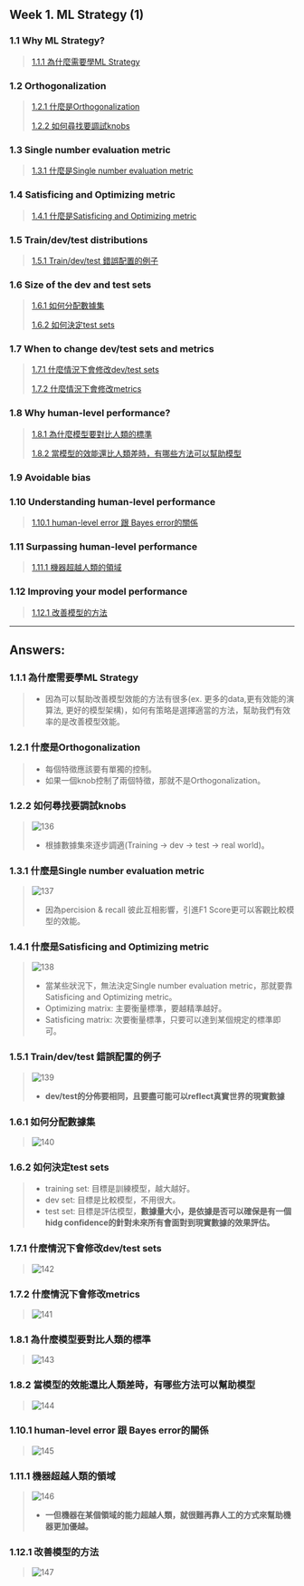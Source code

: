 ## Week 1. ML Strategy (1)

### 1.1 Why ML Strategy?

> [1.1.1  為什麼需要學ML Strategy](#1.1.1)

### 1.2 Orthogonalization

> [1.2.1  什麼是Orthogonalization](#1.2.1)
> 
> [1.2.2  如何尋找要調試knobs](#1.2.2)

### 1.3 Single number evaluation metric

> [1.3.1  什麼是Single number evaluation metric](#1.3.1)

### 1.4 Satisficing and Optimizing metric

> [1.4.1  什麼是Satisficing and Optimizing metric](#1.4.1)

### 1.5 Train/dev/test distributions

> [1.5.1  Train/dev/test 錯誤配置的例子](#1.5.1)

### 1.6 Size of the dev and test sets

> [1.6.1  如何分配數據集](#1.6.1)
> 
> [1.6.2  如何決定test sets](#1.6.2)

### 1.7 When to change dev/test sets and metrics

> [1.7.1  什麼情況下會修改dev/test sets](#1.7.1)
> 
> [1.7.2  什麼情況下會修改metrics](#1.7.2)

### 1.8 Why human-level performance?

> [1.8.1  為什麼模型要對比人類的標準](#1.8.1)
> 
> [1.8.2  當模型的效能還比人類差時，有哪些方法可以幫助模型](#1.8.2)

### 1.9 Avoidable bias

### 1.10 Understanding human-level performance

> [1.10.1  human-level error 跟 Bayes error的關係](#1.10.1)

### 1.11 Surpassing human-level performance

> [1.11.1  機器超越人類的領域](#1.11.1)

### 1.12 Improving your model performance

> [1.12.1  改善模型的方法](#1.12.1)


---

## Answers: 

<h3 id="1.1.1">1.1.1 為什麼需要學ML Strategy</h3>

> * 因為可以幫助改善模型效能的方法有很多(ex. 更多的data,更有效能的演算法, 更好的模型架構)，如何有策略是選擇適當的方法，幫助我們有效率的是改善模型效能。

<h3 id="1.2.1">1.2.1 什麼是Orthogonalization</h3>

> * 每個特徵應該要有單獨的控制。
> * 如果一個knob控制了兩個特徵，那就不是Orthogonalization。

<h3 id="1.2.2">1.2.2 如何尋找要調試knobs</h3>

> ![136](https://github.com/htaiwan/note-andrew-deep-learning/blob/master/Asset/136.png)
> 
> * 根據數據集來逐步調適(Training -> dev -> test -> real world)。

<h3 id="1.3.1">1.3.1 什麼是Single number evaluation metric</h3>

> ![137](https://github.com/htaiwan/note-andrew-deep-learning/blob/master/Asset/137.png)
> 
> * 因為percision & recall 彼此互相影響，引進F1 Score更可以客觀比較模型的效能。

<h3 id="1.4.1">1.4.1 什麼是Satisficing and Optimizing metric</h3>

> ![138](https://github.com/htaiwan/note-andrew-deep-learning/blob/master/Asset/138.png)
> 
> * 當某些狀況下，無法決定Single number evaluation metric，那就要靠Satisficing and Optimizing metric。
> * Optimizing matrix: 主要衡量標準，要越精準越好。
> * Satisficing matrix: 次要衡量標準，只要可以達到某個規定的標準即可。

<h3 id="1.5.1">1.5.1 Train/dev/test 錯誤配置的例子</h3>

> ![139](https://github.com/htaiwan/note-andrew-deep-learning/blob/master/Asset/139.png)
> 
> * **dev/test的分佈要相同，且要盡可能可以reflect真實世界的現實數據**

<h3 id="1.6.1">1.6.1 如何分配數據集</h3>

> ![140](https://github.com/htaiwan/note-andrew-deep-learning/blob/master/Asset/140.png)
> 

<h3 id="1.6.2">1.6.2 如何決定test sets</h3>

> * training set: 目標是訓練模型，越大越好。
> * dev set: 目標是比較模型，不用很大。
> * test set: 目標是評估模型，**數據量大小，是依據是否可以確保是有一個hidg confidence的針對未來所有會面對到現實數據的效果評估。**


<h3 id="1.7.1">1.7.1 什麼情況下會修改dev/test sets</h3>

> ![142](https://github.com/htaiwan/note-andrew-deep-learning/blob/master/Asset/142.png)
> 

<h3 id="1.7.2">1.7.2 什麼情況下會修改metrics</h3>

> ![141](https://github.com/htaiwan/note-andrew-deep-learning/blob/master/Asset/141.png)
> 

<h3 id="1.8.1">1.8.1 為什麼模型要對比人類的標準</h3>

> ![143](https://github.com/htaiwan/note-andrew-deep-learning/blob/master/Asset/143.png)
> 

<h3 id="1.8.2">1.8.2 當模型的效能還比人類差時，有哪些方法可以幫助模型</h3>

> ![144](https://github.com/htaiwan/note-andrew-deep-learning/blob/master/Asset/144.png)
> 

<h3 id="1.10.1">1.10.1 human-level error 跟 Bayes error的關係</h3>

> ![145](https://github.com/htaiwan/note-andrew-deep-learning/blob/master/Asset/145.png)
> 

<h3 id="1.11.1">1.11.1 機器超越人類的領域</h3>

> ![146](https://github.com/htaiwan/note-andrew-deep-learning/blob/master/Asset/146.png)
> 
> * **一但機器在某個領域的能力超越人類，就很難再靠人工的方式來幫助機器更加優越。**

<h3 id="1.12.1">1.12.1 改善模型的方法</h3>

> ![147](https://github.com/htaiwan/note-andrew-deep-learning/blob/master/Asset/147.png)
>

